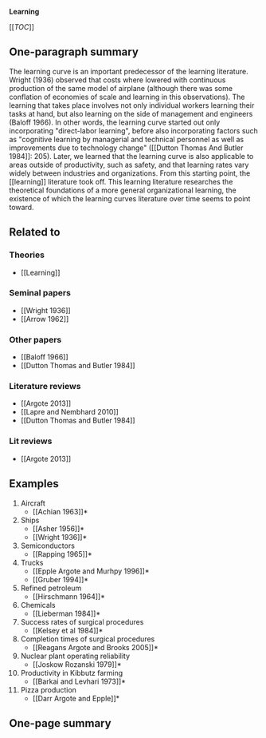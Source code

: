 **Learning**

[[_TOC_]]

## One-paragraph summary

The learning curve is an important predecessor of the learning literature. Wright (1936) observed that costs where lowered with continuous production of the same model of airplane (although there was some conflation of economies of scale and learning in this observations). The learning that takes place involves not only individual workers learning their tasks at hand, but also learning on the side of management and engineers (Baloff 1966). In other words, the learning curve started out only incorporating "direct-labor learning", before also incorporating factors such as "cognitive learning by managerial and technical personnel as well as improvements due to technology change" ([[Dutton Thomas And Butler 1984]]: 205). Later, we learned that the learning curve is also applicable to areas outside of productivity, such as safety, and that learning rates vary widely between industries and organizations. From this starting point, the [[learning]] literature took off. This learning literature researches the theoretical foundations of a more general organizational learning, the existence of which the learning curves literature over time seems to point toward.

## Related to

### Theories
* [[Learning]]

### Seminal papers
* [[Wright 1936]]
* [[Arrow 1962]]

### Other papers
* [[Baloff 1966]]
* [[Dutton Thomas and Butler 1984]]

### Literature reviews
* [[Argote 2013]]
* [[Lapre and Nembhard 2010]]
* [[Dutton Thomas and Butler 1984]]

### Lit reviews
* [[Argote 2013]]

## Examples
1. Aircraft
    * [[Achian 1963]]*
2. Ships
    * [[Asher 1956]]*
    * [[Wright 1936]]*
3. Semiconductors
    * [[Rapping 1965]]*
4. Trucks
    * [[Epple Argote and Murhpy 1996]]*
    * [[Gruber 1994]]*
5. Refined petroleum
    * [[Hirschmann 1964]]*
6. Chemicals
    * [[Lieberman 1984]]*
7. Success rates of surgical procedures
    * [[Kelsey et al 1984]]*
8. Completion times of surgical procedures
    * [[Reagans Argote and Brooks 2005]]*
9. Nuclear plant operating reliability
    * [[Joskow Rozanski 1979]]*
10. Productivity in Kibbutz farming
    * [[Barkai and Levhari 1973]]*
11. Pizza production
    * [[Darr Argote and Epple]]*

## One-page summary
